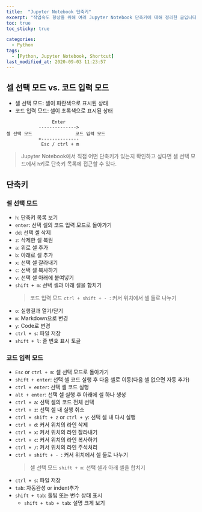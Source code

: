 ```yaml
---
title:  "Jupyter Notebook 단축키"
excerpt: "작업속도 향상을 위해 여러 Jupyter Notebook 단축키에 대해 정리한 글입니다."
toc: true
toc_sticky: true

categories:
  - Python
tags:
  - [Python, Jupyter Notebook, Shortcut]
last_modified_at: 2020-09-03 11:23:57
---
```


## 셀 선택 모드 vs. 코드 입력 모드  
- 셀 선택 모드: 셀이 파란색으로 표시된 상태
- 코드 입력 모드: 셀이 초록색으로 표시된 상태

```
                 Enter
            -------------->
셀 선택 모드                코드 입력 모드
            <--------------
             Esc / ctrl + m
```
> Jupyter Notebook에서 직접 어떤 단축키가 있는지 확인하고 싶다면 셀 선택 모드에서 `h`키로 단축키 목록에 접근할 수 있다.  

## 단축키
### 셀 선택 모드
- `h`: 단축키 목록 보기
- `enter`: 선택 셀의 코드 입력 모드로 돌아가기
- `dd`: 선택 셀 삭제
- `z`: 삭제한 셀 복원
- `a`: 위로 셀 추가
- `b`: 아래로 셀 추가
- `x`: 선택 셀 잘라내기
- `c`: 선택 셀 복사하기
- `v`: 선택 셀 아래에 붙여넣기
- `shift + m`: 선택 셀과 아래 셀을 합치기
  > 코드 입력 모드 `ctrl + shift + - `: 커서 위치에서 셀 둘로 나누기
- `o`: 실행결과 열기/닫기
- `m`: Markdown으로 변경
- `y`: Code로 변경
- `ctrl + s`: 파일 저장
- `shift + l`: 줄 번호 표시 토글

### 코드 입력 모드
- `Esc` or `ctrl + m`: 셀 선택 모드로 돌아가기
- `shift + enter`: 선택 셀 코드 실행 후 다음 셀로 이동(다음 셀 없으면 자동 추가)
- `ctrl + enter`: 선택 셀 코드 실행
- `alt + enter`: 선택 셀 실행 후 아래에 셀 하나 생성
- `ctrl + a`: 선택 셀의 코드 전체 선택
- `ctrl + z`: 선택 셀 내 실행 취소
- `ctrl + shift + z` or `ctrl + y`: 선택 셀 내 다시 실행
- `ctrl + d`: 커서 위치의 라인 삭제
- `ctrl + x`: 커서 위치의 라인 잘라내기
- `ctrl + c`: 커서 위치의 라인 복사하기
- `ctrl + /`: 커서 위치의 라인 주석처리
- `ctrl + shift + - `: 커서 위치에서 셀 둘로 나누기
  > 셀 선택 모드 `shift + m`: 선택 셀과 아래 셀을 합치기
- `ctrl + s`: 파일 저장
- `tab`: 자동완성 or indent추가
- `shift + tab`: 툴팁 또는 변수 상태 표시
  - `shift + tab + tab`: 설명 크게 보기  
